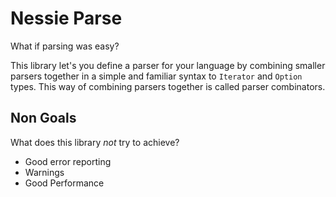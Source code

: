 # Nessie Parse

What if parsing was easy?

This library let's you define a parser for your language by combining smaller
parsers together in a simple and familiar syntax to `Iterator` and `Option`
types. This way of combining parsers together is called parser combinators.

## Non Goals
What does this library _not_ try to achieve?
- Good error reporting
- Warnings
- Good Performance
